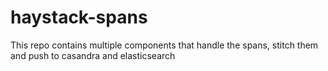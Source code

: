 # haystack-spans

This repo contains multiple components that handle the spans, stitch them and push to casandra and elasticsearch


